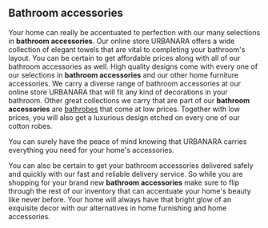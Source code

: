 ## Bathroom accessories

Your home can really be accentuated to perfection with our many selections in **bathroom accessories**.
Our online store URBANARA offers a wide collection of elegant towels that are vital to completing your bathroom's layout. You can be certain to get affordable prices along with all of our bathroom accessories as well. High quality designs come with every one of our selections in **bathroom accessories** and our other home furniture accessories. We carry a diverse range of bathroom accessories at our online store URBANARA that will fit any kind of decorations in your bathroom. Other great collections we carry that are part of our **bathroom accessories** are [bathrobes](https://www.urbanara.co.uk/bathrobes) that come at low prices. Together with low prices, you will also get a luxurious design etched on every one of our cotton robes. 

You can surely have the peace of mind knowing that URBANARA carries everything you need for your home's accessories. 

You can also be certain to get your bathroom accessories delivered safely and quickly with our fast and reliable delivery service. So while you are shopping for your brand new **bathroom accessories** make sure to flip through the rest of our inventory that can accentuate your home's beauty like never before. Your home will always have that bright glow of an exquisite decor with our alternatives in home furnishing and home accessories.
